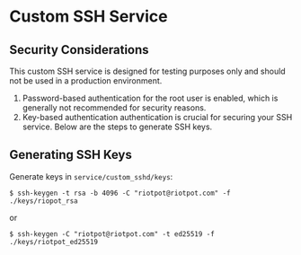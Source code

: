 # Custom SSH Service 

## Security Considerations 

This custom SSH service is designed for testing purposes only and should not be used in a production environment.

1. Password-based authentication for the root user is enabled, which is generally not recommended for security reasons.
2. Key-based authentication authentication is crucial for securing your SSH service. Below are the steps to generate SSH keys. 

## Generating SSH Keys 

Generate keys in `service/custom_sshd/keys`:

```
$ ssh-keygen -t rsa -b 4096 -C "riotpot@riotpot.com" -f ./keys/riopot_rsa
```

or 

```
$ ssh-keygen -C "riotpot@riotpot.com" -t ed25519 -f ./keys/riotpot_ed25519
```

